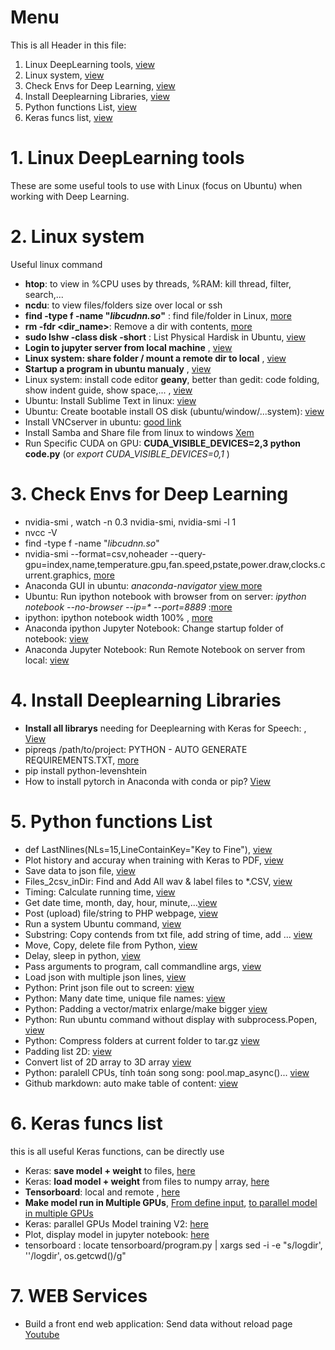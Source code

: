 # Menu
This is all Header in this file:
1. Linux DeepLearning tools, [view](#1-linux-deeplearning-tools)
2. Linux system, [view](#2-linux-system)
3. Check Envs for Deep Learning, [view](#check-envs-for-deep-learning)
4. Install Deeplearning Libraries, [view](#4-install-deeplearning-libraries)
5. Python functions List, [view](#5-python-functions-list)
6. Keras funcs list, [view](#6-keras-funcs-list)


# 1. Linux DeepLearning tools
These are some useful tools to use with Linux (focus on Ubuntu) when working with Deep Learning.

# 2. Linux system
Useful linux command
  - __htop__: to view in %CPU uses by threads, %RAM: kill thread, filter, search,...
  - __ncdu__: to view files/folders size over local or ssh
  - __find -type f -name "*libcudnn.so*"__ : find file/folder in Linux, [more](ubuntu_commands.sh#L14)
  - __rm -fdr <dir_name>__: Remove a dir with contents, [more](ubuntu_commands.sh#L2)
  - __sudo lshw -class disk -short__ : List Physical Hardisk in Ubuntu, [view](ubuntu_commands.sh#L21)
  - __Login to jupyter server from local machine__ , [view](ubuntu_commands.sh#L55)
  - __Linux system: share folder / mount a remote dir to local__ , [view](ubuntu_commands.sh#L98)
  - __Startup a program in ubuntu manualy__ , [view](ubuntu_commands.sh#L107)
  - Linux system: install code editor __geany__, better than gedit: code folding, show indent guide, show space,...  , [view](ubuntu_commands.sh#L142)
  - Ubuntu: Install Sublime Text in linux: [view](ubuntu_commands.sh#L287)
  - Ubuntu: Create bootable install OS disk (ubuntu/window/...system): [view](ubuntu_commands.sh#L257)
  - Install VNCserver in ubuntu: [good link](https://ubuntuwiki.com/2017/07/how-to-install-vnc-on-ubuntu-17-04/)
  - Install Samba and Share file from linux to windows [Xem](ubuntu_commands.sh#L298)
  - Run Specific CUDA on GPU: __CUDA_VISIBLE_DEVICES=2,3 python code.py__ (or *export CUDA_VISIBLE_DEVICES=0,1* )
  
# 3. Check Envs for Deep Learning
  - nvidia-smi , watch -n 0.3 nvidia-smi, nvidia-smi -l 1
  - nvcc -V
  - find -type f -name "*libcudnn.so*"
  - nvidia-smi --format=csv,noheader --query-gpu=index,name,temperature.gpu,fan.speed,pstate,power.draw,clocks.current.graphics, [more](ubuntu_commands.sh#L6)
  - Anaconda GUI in ubuntu: *anaconda-navigator* [view more](ubuntu_commands.sh#L43)
  - Ubuntu: Run ipython notebook with browser from on server: *ipython notebook --no-browser --ip=\* --port=8889* :[more](ubuntu_commands.sh#L203)
  - ipython: ipython notebook width 100%   , [more](ubuntu_commands.sh#L224)
  - Anaconda ipython Jupyter Notebook: Change startup folder of notebook: [view](ubuntu_commands.sh#L332)
  - Anaconda Jupyter Notebook: Run Remote Notebook on server from local: [view](ubuntu_commands.sh#L351)
  
  # 4. Install Deeplearning Libraries
  - **Install all librarys** needing for Deeplearning with Keras for Speech: , [View](Install_python_libs.py#L1)
  - pipreqs /path/to/project: PYTHON - AUTO GENERATE REQUIREMENTS.TXT, [more](ubuntu_commands.sh#L33)
  - pip install python-levenshtein
  - How to install pytorch in Anaconda with conda or pip?  [View](ubuntu_commands.sh#L319)
  
  # 5. Python functions List
   - def LastNlines\(NLs=15,LineContainKey="Key to Fine"\), [view](python_funcs_codes.py#L7)
   -  Plot history and accuray when training with Keras to PDF, [view](python_funcs_codes.py#L38)
   - Save data to json file, [view](python_funcs_codes.py#L113) 
   - Files_2csv_inDir: Find and Add All wav & label files to *.CSV, [view](python_funcs_codes.py#L130)
   - Timing: Calculate running time, [view](python_funcs_codes.py#L174) 
   - Get date time, month, day, hour, minute,...[view](python_funcs_codes.py#L272)
   - Post (upload) file/string to PHP webpage, [view](python_funcs_codes.py#L195)
   - Run a system Ubuntu command, [view](python_funcs_codes.py#L223) 
   - Substring: Copy contends from txt file, add string of time, add ... [view](python_funcs_codes.py#L229)
   - Move, Copy, delete file from Python, [view](python_funcs_codes.py#L281) 
   - Delay, sleep in python, [view](python_funcs_codes.py#L298)
   - Pass arguments to program, call commandline args, [view](python_funcs_codes.py#L304)
   - Load json with multiple json lines, [view](python_funcs_codes.py#L327)
   - Python: Print json file out to screen:  [view](python_funcs_codes.py#L406)
   - Python: Many date time, unique file names: [view](python_funcs_codes.py#L421) 
   - Python: Padding a vector/matrix enlarge/make bigger  [view](python_funcs_codes.py#L468) 
   - Python: Run ubuntu command without display with subprocess.Popen, [view](python_funcs_codes.py#L481) 
   - Python: Compress folders at current folder to tar.gz   [view](python_funcs_codes.py#L497) 
   - Padding list 2D:  [view](python_funcs_codes.py#L515) 
   - Convert list of 2D array to 3D array [view](python_funcs_codes.py#L555 ) 
   - Python: paralell CPUs, tính toán song song: pool.map_async()... [view](python_funcs_codes.py#L565 ) 
   - Github markdown: auto make table of content: [view](python_funcs_codes.py#L615 ) 
   
   # 6. Keras funcs list
   this is all useful Keras functions, can be directly use
   - Keras: __save model + weight__ to files, [here](Keras_funcs.py#L2)
   - Keras: __load model + weight__ from files to numpy array, [here](Keras_funcs.py#L17)
   - __Tensorboard__: local and remote , [here](Keras_funcs.py#L42)
   - __Make model run in Multiple GPUs__, [From define input](python_funcs_codes.py#L347), [to parallel model in multiple GPUs](python_funcs_codes.py#L391)
   - Keras: parallel GPUs Model training V2:  [here](Keras_funcs.py#L61)
   - Plot, display model in jupyter notebook: [here](Keras_funcs.py#L462)  
   - tensorboard <enter>: locate tensorboard/program.py | xargs sed -i -e "s/logdir', ''/logdir', os.getcwd()/g"
  # 7. WEB Services
  - Build a front end web application: Send data without reload page [Youtube](https://goo.gl/4jNWzF)
   
   
   
